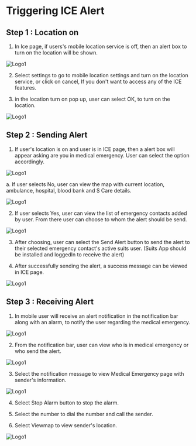 # Triggering ICE Alert

## Step 1 : Location on

1. In Ice page, if users's mobile location service is off, then an alert box to turn on the location will be shown.

![Logo1](./images/mobile/ice-alert/ICE1.jpg)
            
2. Select settings to go to mobile location settings and turn on the location service, or click on cancel, If you don't want to access any of the ICE features.

3. in the location turn on pop up, user can select OK, to turn on the location.

![Logo1](./images/mobile/ice-alert/ICE2.jpg)

## Step 2 : Sending Alert

1. If user's location is on and user is in ICE page, then a alert box will appear asking are you in medical emergency. User can select the option accordingly.

![Logo1](./images/mobile/ice-alert/ICE3.jpg)

   a. If user selects No, user can view the map with current location, ambulance, hospital, blood bank and S Care details.

![Logo1](./images/mobile/ice-alert/ICE6.jpg)

2. If user selects Yes, user can view the list of emergency contacts added by user. From there user can choose to whom the alert should be send.

![Logo1](./images/mobile/ice-alert/ICE4.jpg)

3. After choosing, user can select the Send Alert button to send the alert to their selected emergency contact's active suits user. (Suits App should be installed and loggedIn to receive the alert) 

4. After successfully sending the alert, a success message can be viewed in ICE page.

![Logo1](./images/mobile/ice-alert/ICE5.jpg)

## Step 3 : Receiving Alert

1. In mobile user will receive an alert notification in the notification bar along with an alarm, to notify the user regarding the medical emergency.

![Logo1](./images/mobile/ice-alert/ICE7.jpg)

2. From the notification bar, user can view who is in medical emergency or who send the alert.

![Logo1](./images/mobile/ice-alert/ICE8.jpg)

3. Select the notification message to view Medical Emergency page with sender's information.

![Logo1](./images/mobile/ice-alert/ICE9.jpg)

4. Select Stop Alarm button to stop the alarm.

5. Select the number to dial the number and call the sender.

6. Select Viewmap to view sender's location.

![Logo1](./images/mobile/ice-alert/ICE10.jpg)